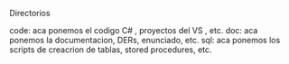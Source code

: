 Directorios
 
code:
	aca ponemos el codigo C# , proyectos del VS , etc.
doc:
	aca ponemos la documentacion, DERs, enunciado, etc.
sql:
	aca ponemos los scripts de creacrion de tablas, stored procedures, etc.



